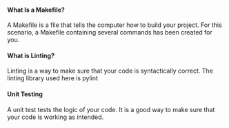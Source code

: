#### What Is a Makefile?

A Makefile is a file that tells the computer how to build your project. For this scenario, a Makefile containing several commands has been created for you.

#### What is Linting? 
Linting is a way to make sure that your code is syntactically correct. 
The linting library used here is pylint 

#### Unit Testing 
A unit test tests the logic of your code. It is a good way to make sure that your code is working as intended.